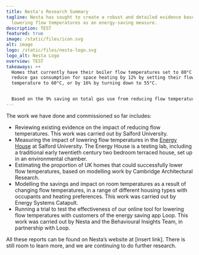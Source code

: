 ```yaml
---
title: Nesta's Research Summary
tagline: Nesta has sought to create a robust and detailed evidence base on
  lowering flow temperatures as an energy-saving measure.
description: TEST
featured: true
image: /static/files/icon.svg
alt: image
logo: /static/files/nesta-logo.svg
logo_alt: Nesta Logo
overview: TEST
takeaways: >+
  Homes that currently have their boiler flow temperatures set to 80°C could
  reduce gas consumption for space heating by 12% by setting their flow
  temperature to 60°C, or by 16% by turning down to 55°C. 


  Based on the 9% saving on total gas use from reducing flow temperatures from 80°C to 60°C (reported above), we estimate that a medium-sized household with an annual gas consumption of 12,000 kWh would save 1,092 kWh of gas per year. At a price of 10.3p per kWh of gas (the Energy Price Guarantee unit rate for gas), this equates to £112 per year.
---
```

The work we have done and commissioned so far includes:

* Reviewing existing evidence on the impact of reducing flow temperatures. This work was carried out by Salford University.
* Measuring the impact of lowering flow temperatures in the [Energy House](https://energyhouse2.salford.ac.uk/energy-house-labs/energy-house/) at Salford University. The Energy House is a testing lab, including a traditional early twentieth century two bedroom terraced house, set up in an environmental chamber.
* Estimating the proportion of UK homes that could successfully lower flow temperatures, based on modelling work by Cambridge Architectural Research.
* Modelling the savings and impact on room temperatures as a result of changing flow temperatures, in a range of different housing types with occupants and heating preferences. This work was carried out by Energy Systems Catapult.
* Running a trial to test the effectiveness of our online tool for lowering flow temperatures with customers of the energy saving app Loop. This work was carried out by Nesta and the Behavioural Insights Team, in partnership with Loop.

All these reports can be found on Nesta’s website at \[insert link]. There is still room to learn more, and we are continuing to do further research.